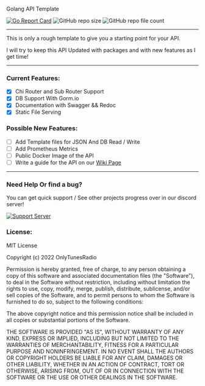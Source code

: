 Golang API Template 

[![Go Report Card](https://goreportcard.com/badge/github.com/onlytunesradio/go-api-template)](https://goreportcard.com/report/github.com/onlytunesradio/go-api-template) ![GitHub repo size](https://img.shields.io/github/repo-size/OnlyTunesRadio/go-api-template) ![GitHub repo file count](https://img.shields.io/github/directory-file-count/OnlyTunesRadio/go-api-template) 

---- 
This is only a rough template to give you a starting point for your API.

I will try to keep this API Updated with packages and with new features as I get time!


----
### Current Features:

- [x] Chi Router and Sub Router Support
- [x] DB Support With Gorm.io
- [x] Documentation with Swagger && Redoc
- [x] Static File Serving

### Possible New Features:

- [ ] Add Template files for JSON And DB Read / Write
- [ ] Add Prometheus Metrics
- [ ] Public Docker Image of the API
- [ ] Write a guide for the API on our [Wiki Page](https://wiki.onlytunes.uk)

----
### Need Help Or find a bug? 
You can get quick support / See other projects progress over in our discord server!

[![Support Server](https://img.shields.io/discord/872219348624900096.svg?label=Discord&logo=Discord&colorB=7289da&style=for-the-badge)](https://discord.gg/WYCrkuHJ6X)

### License:
MIT License

Copyright (c) 2022 OnlyTunesRadio

Permission is hereby granted, free of charge, to any person obtaining a copy of this software and associated documentation files (the "Software"), to deal in the Software without restriction, including without limitation the rights to use, copy, modify, merge, publish, distribute, sublicense, and/or sell copies of the Software, and to permit persons to whom the Software is furnished to do so, subject to the following conditions:

The above copyright notice and this permission notice shall be included in all copies or substantial portions of the Software.

THE SOFTWARE IS PROVIDED "AS IS", WITHOUT WARRANTY OF ANY KIND, EXPRESS OR IMPLIED, INCLUDING BUT NOT LIMITED TO THE WARRANTIES OF MERCHANTABILITY, FITNESS FOR A PARTICULAR PURPOSE AND NONINFRINGEMENT. IN NO EVENT SHALL THE AUTHORS OR COPYRIGHT HOLDERS BE LIABLE FOR ANY CLAIM, DAMAGES OR OTHER LIABILITY, WHETHER IN AN ACTION OF CONTRACT, TORT OR OTHERWISE, ARISING FROM, OUT OF OR IN CONNECTION WITH THE SOFTWARE OR THE USE OR OTHER DEALINGS IN THE SOFTWARE.